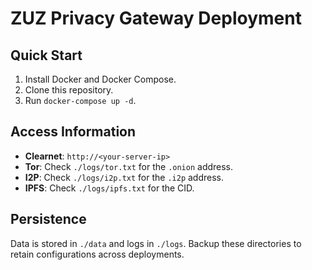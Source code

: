 # ZUZ Privacy Gateway Deployment

## Quick Start

1. Install Docker and Docker Compose.
2. Clone this repository.
3. Run `docker-compose up -d`.

## Access Information

- **Clearnet**: `http://<your-server-ip>`
- **Tor**: Check `./logs/tor.txt` for the `.onion` address.
- **I2P**: Check `./logs/i2p.txt` for the `.i2p` address.
- **IPFS**: Check `./logs/ipfs.txt` for the CID.

## Persistence

Data is stored in `./data` and logs in `./logs`. Backup these directories to retain configurations across deployments.